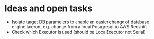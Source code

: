 # Ideas and open tasks

- Isolate target DB parameters to enable an easier change of database engine
  lateron, e.g. change from a local Postgresql to AWS Redshift
- Check which Executor is used (should be LocalExecutor not Serial)


